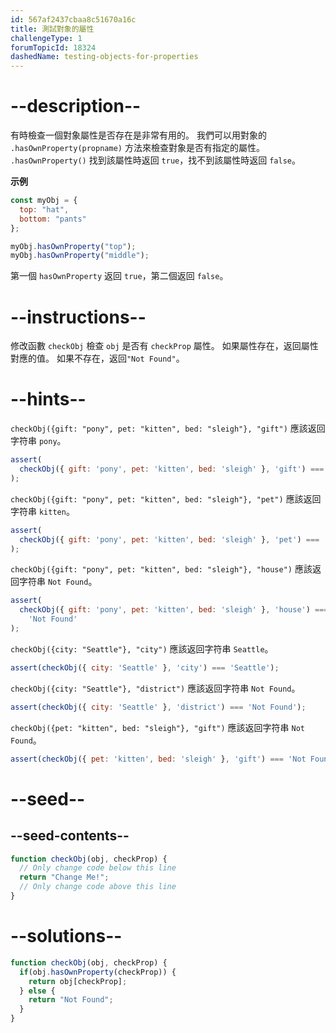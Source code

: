 ```yaml
---
id: 567af2437cbaa8c51670a16c
title: 測試對象的屬性
challengeType: 1
forumTopicId: 18324
dashedName: testing-objects-for-properties
---
```


# --description--

有時檢查一個對象屬性是否存在是非常有用的。 我們可以用對象的 `.hasOwnProperty(propname)` 方法來檢查對象是否有指定的屬性。 `.hasOwnProperty()` 找到該屬性時返回 `true`，找不到該屬性時返回 `false`。

**示例**

```js
const myObj = {
  top: "hat",
  bottom: "pants"
};

myObj.hasOwnProperty("top");
myObj.hasOwnProperty("middle");
```

第一個 `hasOwnProperty` 返回 `true`，第二個返回 `false`。

# --instructions--

修改函數 `checkObj` 檢查 `obj` 是否有 `checkProp` 屬性。 如果屬性存在，返回屬性對應的值。 如果不存在，返回`"Not Found"`。

# --hints--

`checkObj({gift: "pony", pet: "kitten", bed: "sleigh"}, "gift")` 應該返回字符串 `pony`。

```js
assert(
  checkObj({ gift: 'pony', pet: 'kitten', bed: 'sleigh' }, 'gift') === 'pony'
);
```

`checkObj({gift: "pony", pet: "kitten", bed: "sleigh"}, "pet")` 應該返回字符串 `kitten`。

```js
assert(
  checkObj({ gift: 'pony', pet: 'kitten', bed: 'sleigh' }, 'pet') === 'kitten'
);
```

`checkObj({gift: "pony", pet: "kitten", bed: "sleigh"}, "house")` 應該返回字符串 `Not Found`。

```js
assert(
  checkObj({ gift: 'pony', pet: 'kitten', bed: 'sleigh' }, 'house') ===
    'Not Found'
);
```

`checkObj({city: "Seattle"}, "city")` 應該返回字符串 `Seattle`。

```js
assert(checkObj({ city: 'Seattle' }, 'city') === 'Seattle');
```

`checkObj({city: "Seattle"}, "district")` 應該返回字符串 `Not Found`。

```js
assert(checkObj({ city: 'Seattle' }, 'district') === 'Not Found');
```

`checkObj({pet: "kitten", bed: "sleigh"}, "gift")` 應該返回字符串 `Not Found`。

```js
assert(checkObj({ pet: 'kitten', bed: 'sleigh' }, 'gift') === 'Not Found');
```

# --seed--

## --seed-contents--

```js
function checkObj(obj, checkProp) {
  // Only change code below this line
  return "Change Me!";
  // Only change code above this line
}
```

# --solutions--

```js
function checkObj(obj, checkProp) {
  if(obj.hasOwnProperty(checkProp)) {
    return obj[checkProp];
  } else {
    return "Not Found";
  }
}
```
